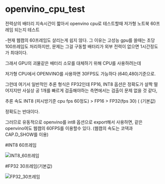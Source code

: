 # openvino_cpu_test
전력상의 배터리 지속시간이 짧아서 openvino cpu로 테스트할때 저가형 노트북 60프레임 되는지 테스트

-현재 웹캠의 60프레임도 살리는게 쉽지 않다.
그 이유는 고성능 gpu를 쓸때는 초당 100프레임도 처리하지만, 문제는 그걸 구동할 배터리가 외부 전력이 없으면 1시간정도가 최대이다.

그래서 GPU의 괴물같은 배터리 소모를 대체하기 위해 CPU를 사용하려는데

저가형 CPU에서 OPENVINO를 사용하면 30FPS도 가능하다 (640,480)기준으로.

그런데 여기서 일반적인 추론 형식은 FP32인데 FP16, INT8 옵션은 정확도가 살짝 떨어지지만 사실상 공 1개를 빠르게 검출해야하는 측면에서는 검출이 문제 없을 것 같다,

추론 속도 INT8 (피시방기준 cpu fps 60정도) > FP16 > FP32(fps 30) ( (기본값)

정확도는 반대이다.

그러므로 유동적으로 openvino를 int8 옵션으로 export해서 사용하면, 같은 openvino여도 웹캠의 60FPS를 이용할수 있다. (웹캠의 속도는 코덱과 CAP.D_SHOW를 이용)


#INT8 60프레임

![INT8_60프레임](https://github.com/user-attachments/assets/72c52cc2-04a6-454d-9f21-b8bfe7bfab6a)

#FP32 30프레임(기본값)

![FP32_30프레임](https://github.com/user-attachments/assets/086af5a2-5f46-4274-942e-b311560a93c4)
